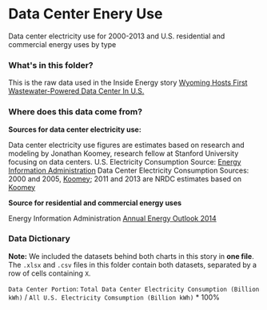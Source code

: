 # Data Center Enery Use

Data center electricity use for 2000-2013 and U.S. residential and commercial energy uses by type

### What's in this folder?

This is the raw data used in the Inside Energy story [Wyoming Hosts First Wastewater-Powered Data Center In U.S.](http://insideenergy.org/2015/01/27/wyoming-hosts-first-waste-powered-data-center-in-u-s/)

### Where does this data come from?

**Sources for data center electricity use:**

Data center electricity use figures are estimates based on research and modeling by Jonathan Koomey, research fellow at Stanford University focusing on data centers.
U.S. Electricity Consumption Source: [Energy Information Administration](http://www.eia.gov/beta/MER/index.cfm?tbl=T07.01#/?f=A&start=200001)
Data Center Electricity Consumption Sources: 2000 and 2005, [Koomey](http://www.analyticspress.com/datacenters.html); 2011 and 2013 are NRDC estimates based on [Koomey](http://www.nrdc.org/energy/files/data-center-efficiency-assessment-IP.pdf)

**Source for residential and commercial energy uses**

Energy Information Administration [Annual Energy Outlook 2014](http://www.eia.gov/forecasts/archive/aeo14/pdf/0383(2014).pdf)

### Data Dictionary

**Note:** We included the datasets behind both charts in this story in **one file**. The `.xlsx` and `.csv` files in this folder contain both datasets, separated by a row of cells containing `X`.

`Data Center Portion`: `Total Data Center Electricity Consumption (Billion kWh)` / `All U.S. Electricity Comsumption (Billion kWh)` * 100%